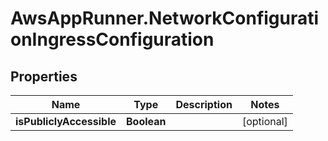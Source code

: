 # AwsAppRunner.NetworkConfigurationIngressConfiguration

## Properties

Name | Type | Description | Notes
------------ | ------------- | ------------- | -------------
**isPubliclyAccessible** | **Boolean** |  | [optional] 


